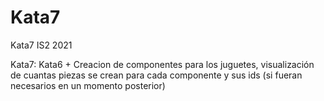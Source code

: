 # Kata7
Kata7 IS2 2021

Kata7: Kata6 + Creacion de componentes para los juguetes, visualización de cuantas piezas se crean para cada componente y sus ids (si fueran necesarios en un momento posterior)
